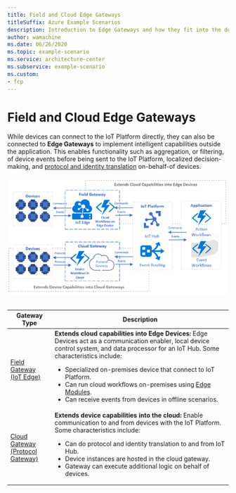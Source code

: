 ```yaml
---
title: Field and Cloud Edge Gateways
titleSuffix: Azure Example Scenarios
description: Introduction to Edge Gateways and how they fit into the device, platform and application topology.
author: wamachine
ms.date: 06/26/2020
ms.topic: example-scenario
ms.service: architecture-center
ms.subservice: example-scenario
ms.custom:
- fcp
---
```


# Field and Cloud Edge Gateways
While devices can connect to the IoT Platform directly, they can also be
connected to **Edge Gateways** to implement intelligent capabilities
outside the application. This enables functionality such as aggregation,
or filtering, of device events before being sent to the IoT Platform,
localized decision-making, and [protocol and identity
translation](https://docs.microsoft.com/azure/iot-edge/iot-edge-as-gateway)
on-behalf-of devices.

![A diagram illustrating the flow of events, commands, and protocols as they are routed through a field or cloud edge gateway to the Azure IoT Platform](media/field-edge-gateways.png) 

<table>
<thead>
    <tr>
        <th>Gateway Type</th>
        <th>Description</th>
    </tr>
</thead>
<tbody>
    <tr>
        <td width=20%><a href="https://docs.microsoft.com/azure/iot-edge/iot-edge-as-gateway">Field Gateway <br> (IoT Edge)</a></td>
        <td><b>Extends cloud capabilities into Edge Devices:</b> Edge Devices act as a communication enabler, local device control system, and data processor for an IoT Hub. Some characteristics include:<br>
            <ul>
                <li>Specialized on-premises device that connect to IoT Platform.</li>
                <li>Can run cloud workflows on-premises using <a href="https://docs.microsoft.com/azure/iot-edge/iot-edge-modules">Edge Modules</a>.</li>
                <li>Can receive events from devices in offline scenarios.</li>
            </ul>
        </td>
    </tr>
        <tr>
        <td><a href="https://docs.microsoft.com/azure/iot-hub/iot-hub-protocol-gateway">Cloud Gateway<br>(Protocol Gateway)</a></td>
        <td><b>Extends device capabilities into the cloud:</b> Enable communication to and from devices with the IoT Platform. Some characteristics include:<br>
            <ul>
                <li>Can do protocol and identity translation to and from IoT Hub.</li>
                <li>Device instances are hosted in the cloud gateway.</li>
                <li>Gateway can execute additional logic on behalf of devices.</li>
            </ul>
        </td>
    </tr>
</tbody>
</table>